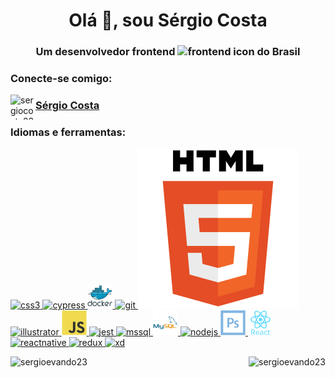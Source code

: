 <h1 align="center">Olá 👋, sou Sérgio Costa</h1>
<h3 align="center">Um desenvolvedor frontend <img src="https://img.icons8.com/cotton/2x/laptop-coding.png" alt="frontend icon" height="20" width="20"/> do Brasil</h3>

<h3 align="left">Conecte-se comigo: </h3>
<p align="left">
    <a href="https://linkedin.com/in/sergiocosta23" target="blank">
        <img align="left" src="https://img.icons8.com/cute-clipart/2x/linkedin.png" alt="sergiocosta23" height="40" width="40" /> 
        <h3> Sérgio Costa</h3>
    </a>
</p>

<h3 align="left">Idiomas e ferramentas:</h3>
<p align="left"> 
    <a href="https://www.w3schools.com/css/" target="_blank" rel="noreferrer"> 
        <img src="https://raw.githubusercontent. com/devicons/devicon/master/icons/css3/css3-original-wordmark.svg" alt="css3" width="40" height="40"/> 
    </a> 
    <a href="https:// www.cypress.io" target="_blank" rel="noreferrer"> 
        <img src="https://raw.githubusercontent.com/simple-icons/simple-icons/6e46ec1fc23b60c8fd0d2f2ff46db82e16dbd75f/icons/cypress.svg" alt= "cypress" width="40" height="40"/> 
    </a> 
    <a href="https://www.docker.com/" target="_blank" rel="noreferrer">
        <img src="https://raw.githubusercontent.com/devicons/devicon/master/icons/docker/docker-original-wordmark.svg" alt="docker" width="40" height="40"/> 
    </a> 
    <a href="https://git-scm.com/" target="_blank" rel="noreferrer"> 
        <img src="https://www.vectorlogo.zone/logos/git- scm/git-scm-icon.svg" alt="git" width="40" height="40"/> 
    </a> 
    <a href="https://www.w3.org/html/" target ="_blank" rel="noreferrer"> 
        <img src="https://raw.githubusercontent.com/devicons/devicon/master/icons/html5/html5-original-wordmark.svg" alt="html5" largura= "40" altura="40"/>
    </a> 
    <a href="https://www.adobe.com/in/products/illustrator.html" target="_blank" rel="noreferrer"> 
        <img src="https://www.vectorlogo .zone/logos/adobe_illustrator/adobe_illustrator-icon.svg" alt="illustrator" width="40" height="40"/> 
    </a> 
    <a href="https://developer.mozilla.org/en -US/docs/Web/JavaScript" target="_blank" rel="noreferrer"> 
        <img src="https://raw.githubusercontent.com/devicons/devicon/master/icons/javascript/javascript-original.svg " alt="javascript" width="40" height="40"/> 
    </a> 
    <a href="https://jestjs.io" target="_blank" rel="noreferrer"> 
        <img src="https://www.vectorlogo.zone/logos/jestjsio/jestjsio-icon.svg" alt="jest" width="40" height="40"/> 
    </a> 
    <a href="https://www.microsoft.com/en-us/sql-server" target="_blank" rel="noreferrer"> 
        <img src="https://www.svgrepo.com/show/ 303229/microsoft-sql-server-logo.svg" alt="mssql" width="40" height="40"/> 
    </a> 
    <a href="https://www.mysql.com/" target ="_blank" rel="noreferrer"> 
        <img src="https://raw.githubusercontent.com/devicons/devicon/master/icons/mysql/mysql-original-wordmark.svg" alt="mysql" width= "40" altura="40"/>
    </a> 
    <a href="https://nodejs.org" target="_blank" rel="noreferrer"> 
        <img src="https://raw.githubusercontent.com/devicons/devicon/master/icons /nodejs/nodejs-original-wordmark.svg" alt="nodejs" width="40" height="40"/> 
    </a> 
    <a href="https://www.photoshop.com/en" target ="_blank" rel="noreferrer"> 
        <img src="https://raw.githubusercontent.com/devicons/devicon/master/icons/photoshop/photoshop-line.svg" alt="photoshop" width="40 " height="40"/> 
    </a> 
    <a href="https://reactjs.org/" target="_blank" rel="noreferrer"> 
        <img src="https://raw.githubusercontent.com/devicons/devicon/master/icons/react/react-original-wordmark.svg" alt="react" width="40" height="40"/> 
    </a> 
    <a href="https://reactnative.dev/" target="_blank" rel="noreferrer"> 
        <img src="https://reactnative.dev/img/header_logo.svg" alt="reactnative" width= "40" height="40"/> 
    </a> 
    <a href="https://redux.js.org" target="_blank" rel="noreferrer"> 
        <img src="https://raw .githubusercontent.com/devicons/devicon/master/icons/redux/redux-original.svg" alt="redux" width="40" height="40"/> 
    </a> 
    <a href="https://www.adobe.com/products/xd.html" target="_blank" rel="noreferrer"> 
        <img src="https://cdn.worldvectorlogo.com/logos/adobe-xd.svg" alt="xd" largura="40" altura="40"/> 
    </a> 
</p>

<p>
    <img align="right" src="https://github-readme-stats.vercel.app/api/top-langs?username=sergioevando23&show_icons=true&locale=en&layout=compact" alt="sergioevando23" /> </p>

<p> <img align="left" src="https://github-readme-stats.vercel.app/api?username=sergioevando23&show_icons=true&locale=en" alt="sergioevando23" /> </p>

